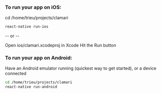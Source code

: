 ### To run your app on iOS:
  cd /home/trieu/projects/clamari
  ```bash
  react-native run-ios
  ```
  -- or --
  
  Open ios/clamari.xcodeproj in Xcode
  Hit the Run button
### To run your app on Android:
  Have an Android emulator running (quickest way to get started), or a device connected
  ```bash
  cd /home/trieu/projects/clamari
  react-native run-android
  ```
